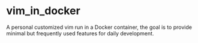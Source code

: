 # vim_in_docker
A personal customized vim run in a Docker container, the goal is to provide minimal but frequently used features for daily development.
